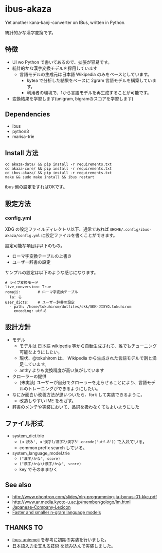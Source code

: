 # ibus-akaza

Yet another kana-kanji-converter on IBus, written in Python.

統計的かな漢字変換です。

## 特徴

 * UI wo Python で書いてあるので、拡張が容易です。
 * 統計的かな漢字変換モデルを採用しています
   * 言語モデルの生成元は日本語 Wikipedia のみをベースとしています。
     * kytea で分析した結果をベースに 2gram 言語モデルを構築しています。
     * 利用者の環境で、1から言語モデルを再生成することが可能です。
 * 変換結果を学習します(unigram, bigramのスコアを学習します)

## Dependencies

 * ibus
 * python3
 * marisa-trie

## Install 方法

    cd akaza-data/ && pip install -r requirements.txt
    cd akaza-core/ && pip install -r requirements.txt
    cd ibus-akaza/ && pip install -r requirements.txt
    make && sudo make install && ibus restart

ibus 側の設定をすればOKです。

## 設定方法

### config.yml

XDG の設定ファイルディレクトリ以下、通常であれば `$HOME/.config/ibus-akaza/config.yml` に設定ファイルを書くことができます。

設定可能な項目は以下のもの。

 * ローマ字変換テーブルの上書き
 * ユーザー辞書の設定

サンプルの設定は以下のような感じになります。

    # ライブ変換モード
    live_conversion: True
    romaji:        # ローマ字変換テーブル
      la: ら
    user_dicts:    # ユーザー辞書の設定
      - path: /home/tokuhirom/dotfiles/skk/SKK-JISYO.tokuhirom
        encoding: utf-8

## 設計方針

 * モデル
   * モデルは 日本語 wikipedia 等から自動生成されて、誰でもチューニング可能なようにしたい。
   * 現状、@tokuhirom は、 Wikipedia から生成された言語モデルで割と満足しています。
   * anthy よりも変換精度が高い気がしています
 * クローラーの提供
   * (未実装) ユーザーが自分でクローラーを走らせることにより、言語モデルのトレーニングができるようにしたい。
 * なにか面白い改善方法が思いついたら、fork して実装できるように。
   * 改造しやすい IME をめざす。
 * 辞書のメンテや実装において、品詞を扱わなくてもよいようにした

## ファイル形式

 * system_dict.trie
   * `(u'読み', u'漢字1/漢字2/漢字3'.encode('utf-8'))` で入れている。
   * common prefix search している。
 * system_language_model.trie
   * `("漢字/かな", score)`
   * `("漢字/かな\t漢字/かな", score)`
   * key でそのままひく

## See also

 * http://www.phontron.com/slides/nlp-programming-ja-bonus-01-kkc.pdf
 * http://www.ar.media.kyoto-u.ac.jp/member/gologo/lm.html
 * [Japanese-Company-Lexicon](https://github.com/chakki-works/Japanese-Company-Lexicon)
 * [Faster and smaller n-gram language models](https://www.aclweb.org/anthology/P11-1027.pdf)

## THANKS TO

* [ibus-uniemoji](https://github.com/salty-horse/ibus-uniemoji) を参考に初期の実装を行いました。
* [日本語入力を支える技術](https://gihyo.jp/book/2012/978-4-7741-4993-6) を読み込んで実装しました。
